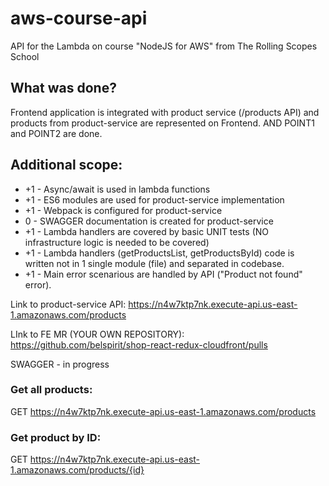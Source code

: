 # aws-course-api

API for the Lambda on course "NodeJS for AWS" from The Rolling Scopes School

## What was done?

Frontend application is integrated with product service (/products API) and products from product-service are represented on Frontend. AND POINT1 and POINT2 are done.

## Additional scope:

- +1 - Async/await is used in lambda functions
- +1 - ES6 modules are used for product-service implementation
- +1 - Webpack is configured for product-service
- 0 - SWAGGER documentation is created for product-service
- +1 - Lambda handlers are covered by basic UNIT tests (NO infrastructure logic is needed to be covered)
- +1 - Lambda handlers (getProductsList, getProductsById) code is written not in 1 single module (file) and separated in codebase.
- +1 - Main error scenarious are handled by API ("Product not found" error).

Link to product-service API: https://n4w7ktp7nk.execute-api.us-east-1.amazonaws.com/products

LInk to FE MR (YOUR OWN REPOSITORY): https://github.com/belspirit/shop-react-redux-cloudfront/pulls

SWAGGER - in progress

### Get all products:

GET https://n4w7ktp7nk.execute-api.us-east-1.amazonaws.com/products

### Get product by ID:

GET https://n4w7ktp7nk.execute-api.us-east-1.amazonaws.com/products/{id}
